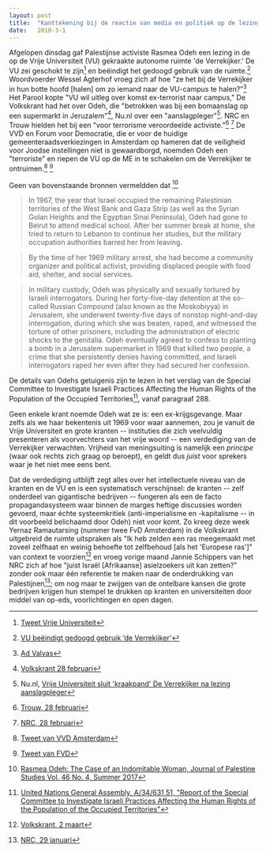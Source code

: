 ```yaml
---
layout: post
title:  "Kanttekening bij de reactie van media en politiek op de lezing van Rasmea Odeh"
date:   2018-3-1
---
```


Afgelopen dinsdag gaf Palestijnse activiste Rasmea Odeh een lezing in de
op de Vrije Universiteit (VU) gekraakte autonome ruimte 'de Verrekijker.'
De VU zei geschokt te zijn[^5] en beëindigt het gedoogd gebruik van de
ruimte.[^11] Woordvoerder Wessel Agterhof vroeg zich af hoe "ze het bij de
Verrekijker in hun botte hoofd [halen] om zo iemand naar de VU-campus te
halen?”[^15] Het Parool kopte "VU wil uitleg over komst ex-terrorist naar
campus," De Volkskrant had het over Odeh, die "betrokken was bij een
bomaanslag op een supermarkt in Jeruzalem"[^2], Nu.nl over een
"aanslagpleger"[^12]. NRC en Trouw hielden het bij een "voor terrorisme
veroordeelde activiste."[^13] [^14] De VVD en Forum voor Democratie, die er voor 
de huidige gemeenteraadsverkiezingen in Amsterdam op hameren 
dat de veiligheid voor Joodse instellingen niet is gewaardborgd, noemden
Odeh een "terroriste" en riepen de VU op de ME in te schakelen om de
Verrekijker te ontruimen.[^3] [^16]

Geen van bovenstaande bronnen vermeldden dat [^9]

> In 1967, the year that Israel occupied the remaining Palestinian
 territories of the West Bank and Gaza Strip (as well as the Syrian Golan
 Heights and the Egyptian Sinai Peninsula), Odeh had gone to Beirut to
 attend medical school. After her summer break at home, she tried to
 return to Lebanon to continue her studies, but the military occupation
 authorities barred her from leaving. 

> By the time of her 1969 military arrest, she had become a community
organizer and political activist, providing displaced people with food
aid, shelter, and social services.

> In military custody, Odeh was physically and sexually tortured by
 Israeli interrogators. During her forty-five-day detention at the
 so-called
 Russian Compound (also known as the Moskobiyya) in Jerusalem, she
 underwent twenty-five days of nonstop night-and-day interrogation, during
 which she was beaten, raped, and witnessed the torture of other prisoners,
 including the administration of electric shocks to the genitalia. Odeh
 eventually agreed to confess to planting a bomb in a Jerusalem supermarket
 in 1969 that killed two people, a crime that she persistently denies
 having committed, and Israeli interrogators raped her even after they had
 secured her confession.

De details van Odehs getuigenis zijn te lezen in het verslag van de Special
Committee to Investigate Israeli Practices Affecting the Human Rights of
the Population of the Occupied Territories[^10], vanaf paragraaf 288.

Geen enkele krant noemde Odeh wat ze is: een ex-krijgsgevange. Maar zelfs als
we haar bekentenis uit 1969 voor waar aannemen, zou je vanuit 
de Vrije Universiteit en grote kranten -- instituties die zich
veelvuldig presenteren als voorvechters van het vrije woord -- een 
verdediging van de Verrekijker verwachten. Vrijheid van meningsuiting is namelijk een *principe*
(waar ook rechts zich graag op beroept), en geldt dus *juist*
voor sprekers waar je het niet mee eens bent.

Dat de verdediging uitblijft
zegt alles over het intellectuele niveau van de kranten en de VU en is een systematisch verschijnsel: 
de kranten -- zelf onderdeel van gigantische bedrijven -- fungeren als een de facto propagandasysteem waar binnen de marges
heftige discussies worden gevoerd, maar échte systeemkritiek (anti-imperialisme en -kapitalisme -- in dit voorbeeld belichaamd door Odeh) niet voor komt.
Zo kreeg deze week Yernaz Ramautarsing (nummer twee FvD Amsterdam) in de
Volkskrant uitgebreid de ruimte uitspraken als "Ik heb zelden
een ras meegemaakt met zoveel zelfhaat en weinig behoefte tot zelfbehoud
[als het 'Europese ras']" van context te voorzien[^17] en vroeg vorige maand Jannie Schippers
van het NRC zich af hoe "juíst Israël [Afrikaanse] asielzoekers uit kan zetten?" zonder ook maar 
één referentie te maken naar de onderdrukking van Palestijnen[^19]; om nog maar te zwijgen van 
de ontelbare kansen die grote bedrijven krijgen hun stempel te drukken op kranten en universiteiten door
middel van op-eds, voorlichtingen en open dagen.

<!--En tegelijk komt NRC -->
<!--met een stuk dat "typisch Nederlandse waarden" onderzoekt en concludeert-->
<!--dat "[het] gaat het om waarden als vrijheid van meningsuiting,-->
<!--persvrijheid, gelijkheid van man en vrouw en homo en hetero. Typisch-->
<!--Nederlands zijn deze waarden niet – je vindt ze in de hele westerse-->
<!--wereld."[^18]-->




[^2]: [Volkskrant 28 februari](https://www.volkskrant.nl/buitenland/omstreden-palestijnse-spreker-odeh-zei-niks-strafbaars-tijdens-lezing-in-vu-pand-maar-hoe-kwam-zij-daar-terecht~a4574869/)
[^3]: [Tweet van VVD Amsterdam](https://twitter.com/VVDAmsterdam/status/969300942901432320)
[^4]: [Parool, 26 februari](https://www.parool.nl/amsterdam/nassaukerk-annuleert-bijeenkomst-met-ex-terrorist~a4573909/)
[^1]: [Parool, 28 februari](https://www.parool.nl/amsterdam/vu-sluit-de-verrekijker-na-bijeenkomst-met-palestijnse-odeh~a4575296/)
[^5]: [Tweet Vrije Universiteit](https://twitter.com/VUamsterdam/status/968571988552945664)
[^6]: [Algemeen Nederlands Persbureau, 28 februari](https://www-nexis-com.proxy.uba.uva.nl:2443/results/enhdocview.do?docLinkInd=true&ersKey=23_T27233222711&format=GNBFI&startDocNo=0&resultsUrlKey=0_T27233222713&backKey=20_T27233222714&csi=149014&docNo=5)
[^7]: [Trouw, 28 februari](https://www.trouw.nl/home/bestuur-vrije-universiteit-boos-op-studenten-om-lezing-van-activiste-rasmea-odeh~a438d504/)
[^8]: [Tweet van Wierd Duk](https://twitter.com/wierdduk/status/968583124425891841)
[^9]: [Rasmea Odeh: The Case of an Indomitable Woman, Journal of Palestine Studies Vol. 46 No. 4, Summer 2017](http://jps.ucpress.edu/content/46/4/62)
[^10]: [United Nations General Assembly, A/34/631 51, "Report of the Special Committee to Investigate Israeli Practices Affecting the Human Rights of the Population of the Occupied Territories"](https://unispal.un.org/DPA/DPR/unispal.nsf/0/68B222A27C07C25F0525658C00691A57)
[^11]: [VU beëindigt gedoogd gebruik ‘de Verrekijker’](https://www.vu.nl/nl/nieuws-agenda/nieuws/2018/jan-mrt/vu-beeindigt-gedoogd-gebruik-de-verrekijker.aspx)
[^12]: Nu.nl, [Vrije Universiteit sluit 'kraakpand' De Verrekijker na lezing aanslagpleger](https://www.nu.nl/amsterdam/5155583/vrije-universiteit-sluit-kraakpand-verrekijker-lezing-aanslagpleger.html)
[^13]: [Trouw, 28 februari](https://www.trouw.nl/home/bestuur-vrije-universiteit-boos-op-studenten-om-lezing-van-activiste-rasmea-odeh~a438d504/)
[^14]: [NRC, 28 februari](https://www.nrc.nl/nieuws/2018/02/28/vu-eist-opheldering-onrust-over-komst-omstreden-spreker-a1593868)
[^15]: [Ad Valvas](https://www.advalvas.vu.nl/nieuws/dit-gaat-consequenties-hebben-voor-de-verrekijker)
[^16]: [Tweet van FVD](https://twitter.com/FVDamsterdam/status/968595216549793792)
[^17]: [Volkskrant, 2 maart](https://www.volkskrant.nl/politiek/hoe-een-prominent-fvd-lid-in-een-besloten-appgroep-praat-over-ras-homoseksualiteit-en-de-doodstraf~a4576485/)
[^18]: [NRC, 2 maart](https://www.nrc.nl/nieuws/2018/03/02/nederlanders-zijn-lekker-gek-maar-wel-gewoon-2-a1594178)
[^19]: [NRC, 29 januari](https://www.nrc.nl/nieuws/2018/01/29/hoe-kan-juist-israel-asielzoekers-uitzetten-a1590196)

